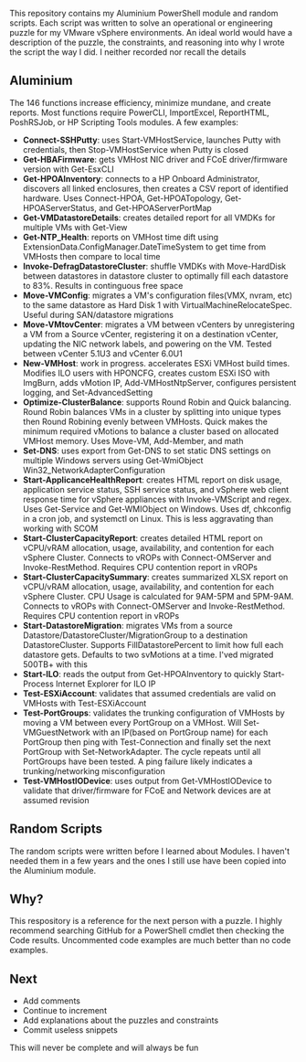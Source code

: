 This repository contains my Aluminium PowerShell module and random scripts. Each script was written to solve an operational or engineering puzzle for my VMware vSphere environments. An ideal world would have a description of the puzzle, the constraints, and reasoning into why I wrote the script the way I did. I neither recorded nor recall the details

## Aluminium
The 146 functions increase efficiency, minimize mundane, and create reports. Most functions require PowerCLI, ImportExcel, ReportHTML, PoshRSJob, or HP Scripting Tools modules. A few examples:<br>
* **Connect-SSHPutty**: uses Start-VMHostService, launches Putty with credentials, then Stop-VMHostService when Putty is closed
* **Get-HBAFirmware**: gets VMHost NIC driver and FCoE driver/firmware version with Get-EsxCLI<br>
* **Get-HPOAInventory**: connects to a HP Onboard Administrator, discovers all linked enclosures, then creates a CSV report of identified hardware. Uses Connect-HPOA, Get-HPOATopology, Get-HPOAServerStatus, and Get-HPOAServerPortMap<br>
* **Get-VMDatastoreDetails**: creates detailed report for all VMDKs for multiple VMs with Get-View<br>
* **Get-NTP_Health**: reports on VMHost time dift using ExtensionData.ConfigManager.DateTimeSystem to get time from VMHosts then compare to local time<br>
* **Invoke-DefragDatastoreCluster**: shuffle VMDKs with Move-HardDisk between datastores in datastore cluster to optimally fill each datastore to 83%. Results in continguous free space<br>
* **Move-VMConfig**: migrates a VM's configuration files(VMX, nvram, etc) to the same datastore as Hard Disk 1 with VirtualMachineRelocateSpec. Useful during SAN/datastore migrations<br>
* **Move-VMtovCenter**: migrates a VM between vCenters by unregistering a VM from a Source vCenter, registering it on a destination vCenter, updating the NIC network labels, and powering on the VM. Tested between vCenter 5.1U3 and vCenter 6.0U1<br>
* **New-VMHost**: work in progress. accelerates ESXi VMHost build times. Modifies ILO users with HPONCFG, creates custom ESXi ISO with ImgBurn, adds vMotion IP, Add-VMHostNtpServer, configures persistent logging, and Set-AdvancedSetting<br>
* **Optimize-ClusterBalance**: supports Round Robin and Quick balancing. Round Robin balances VMs in a cluster by splitting into unique types then Round Robining evenly between VMHosts. Quick makes the minimum required vMotions to balance a cluster based on allocated VMHost memory. Uses Move-VM, Add-Member, and math<br>
* **Set-DNS**: uses export from Get-DNS to set static DNS settings on multiple Windows servers using Get-WmiObject Win32_NetworkAdapterConfiguration<br>
* **Start-ApplicanceHealthReport**: creates HTML report on disk usage, application service status, SSH service status, and vSphere web client response time for vSphere appliances with Invoke-VMScript and regex. Uses Get-Service and Get-WMIObject on Windows. Uses df, chkconfig in a cron job, and systemctl on Linux. This is less aggravating than working with SCOM<br>
* **Start-ClusterCapacityReport**: creates detailed HTML report on vCPU/vRAM allocation, usage, availability, and contention for each vSphere Cluster. Connects to vROPs with Connect-OMServer and Invoke-RestMethod. Requires CPU contention report in vROPs<br>
* **Start-ClusterCapacitySummary**: creates summarized XLSX report on vCPU/vRAM allocation, usage, availability, and contention for each vSphere Cluster. CPU Usage is calculated for 9AM-5PM and 5PM-9AM. Connects to vROPs with Connect-OMServer and Invoke-RestMethod. Requires CPU contention report in vROPs<br>
* **Start-DatastoreMigration**: migrates VMs from a source Datastore/DatastoreCluster/MigrationGroup to a destination DatastoreCluster. Supports FillDatastorePercent to limit how full each datastore gets. Defaults to two svMotions at a time. I'ved migrated 500TB+ with this<br>
* **Start-ILO**: reads the output from Get-HPOAInventory to quickly Start-Process Internet Explorer for ILO IP
* **Test-ESXiAccount**: validates that assumed credentials are valid on VMHosts with Test-ESXiAccount<br>
* **Test-PortGroups**: validates the trunking configuration of VMHosts by moving a VM between every PortGroup on a VMHost. Will Set-VMGuestNetwork with an IP(based on PortGroup name) for each PortGroup then ping with Test-Connection and finally set the next PortGroup with Set-NetworkAdapter. The cycle repeats until all PortGroups have been tested. A ping failure likely indicates a trunking/networking misconfiguration
* **Test-VMHostIODevice**: uses output from Get-VMHostIODevice to validate that driver/firmware for FCoE and Network devices are at assumed revision

## Random Scripts
The random scripts were written before I learned about Modules. I haven't needed them in a few years and the ones I still use have been copied into the Aluminium module.

## Why?
This respository is a reference for the next person with a puzzle. I highly recommend searching GitHub for a PowerShell cmdlet then checking the Code results. Uncommented code examples are much better than no code examples.

## Next
* Add comments
* Continue to increment
* Add explanations about the puzzles and constraints
* Commit useless snippets

This will never be complete and will always be fun
